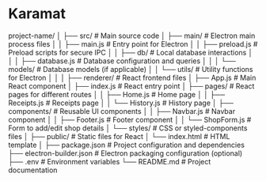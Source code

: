 # Karamat

project-name/
│
├── src/                     # Main source code
│   ├── main/                # Electron main process files
│   │   ├── main.js          # Entry point for Electron
│   │   ├── preload.js       # Preload scripts for secure IPC
│   │   ├── db/              # Local database interactions
│   │   │   ├── database.js  # Database configuration and queries
│   │   │   └── models/      # Database models (if applicable)
│   │   └── utils/           # Utility functions for Electron
│   │
│   ├── renderer/            # React frontend files
│       ├── App.js           # Main React component
│       ├── index.js         # React entry point
│       ├── pages/           # React pages for different routes
│       │   ├── Home.js      # Home page
│       │   ├── Receipts.js  # Receipts page
│       │   └── History.js   # History page
│       ├── components/      # Reusable UI components
│       │   ├── Navbar.js    # Navbar component
│       │   ├── Footer.js    # Footer component
│       │   └── ShopForm.js  # Form to add/edit shop details
│       └── styles/          # CSS or styled-components files
│
├── public/                  # Static files for React
│   └── index.html           # HTML template
│
├── package.json             # Project configuration and dependencies
├── electron-builder.json    # Electron packaging configuration (optional)
├── .env                     # Environment variables
└── README.md                # Project documentation
